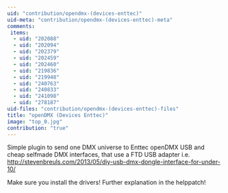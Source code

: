 ```yaml
---
uid: "contribution/opendmx-(devices-enttec)"
uid-meta: "contribution/opendmx-(devices-enttec)-meta"
comments: 
 items: 
  - uid: "202088"
  - uid: "202094"
  - uid: "202379"
  - uid: "202459"
  - uid: "202460"
  - uid: "219836"
  - uid: "219948"
  - uid: "240763"
  - uid: "240833"
  - uid: "241098"
  - uid: "278187"
uid-files: "contribution/opendmx-(devices-enttec)-files"
title: "openDMX (Devices Enttec)"
image: "top_0.jpg"
contribution: "true"
---
```


Simple plugin to send one DMX universe to Enttec openDMX USB and cheap selfmade DMX interfaces, that use a FTD USB adapter i.e. <http://stevenbreuls.com/2013/05/diy-usb-dmx-dongle-interface-for-under-10/>

Make sure you install the drivers!
Further explanation in the helppatch!